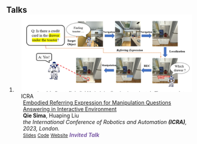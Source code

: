 <h2 id="Talks" style="margin: 2px 0px -15px;">Talks</h2>

<div class="publications">
<ol class="bibliography">




<li>
<div class="pub-row">

  <div class="col-sm-3 abbr" style="position: relative;padding-right: 15px;padding-left: 15px;">
    <img src="assets/img/REMQA_talk.png" class="teaser img-fluid z-depth-1">
    <abbr class="badge">ICRA</abbr>
  </div>

  <div class="col-sm-9" style="position: relative;padding-right: 15px;padding-left: 20px;">
    <div class="title"><a href="assets/files/REMQA.pptx" target="_blank">Embodied Referring Expression for Manipulation Questions Answering in Interactive Environment</a></div>
    <div class="author"><strong>Qie Sima</strong>, Huaping Liu</div>
    <div class="periodical"><em>the International Conference of Robotics and Automation <strong>(ICRA)</strong>, 2023, London.</em></div>
    <div class="links">
      <a href="assets/files/REMQA.pptx" class="btn btn-sm z-depth-0" role="button" target="_blank" style="font-size:12px;">Slides</a>
      <a href="https://github.com/QieSima" class="btn btn-sm z-depth-0" role="button" target="_blank" style="font-size:12px;">Code</a>
      <a href="https://ww2.amstat.org/meetings/jsm/2021/onlineprogram/AbstractDetails.cfm?abstractid=317415" class="btn btn-sm z-depth-0" role="button" target="_blank" style="font-size:12px;">Website</a>
      <!-- <a href="assets/files/JSM2021.bib" class="btn btn-sm z-depth-0" role="button" target="_blank" style="font-size:12px;">BibTex</a> -->
      <strong><i style="color:#7b5aa6">Invited Talk</i></strong>
    </div>
  </div>
</div>
</li>
  

</ol>
</div>
